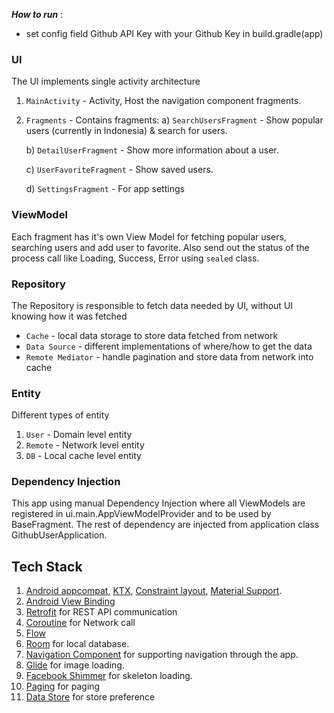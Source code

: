 ***How to run*** :
- set config field Github API Key with your Github Key in build.gradle(app)

### UI

The UI implements single activity architecture

1. `MainActivity` - Activity, Host the navigation component fragments.
2. `Fragments` - Contains fragments:
   a) `SearchUsersFragment` - Show popular users (currently in Indonesia) & search for users.

   b) `DetailUserFragment` - Show more information about a user.

   c) `UserFavoriteFragment` - Show saved users.

   d) `SettingsFragment` - For app settings

### ViewModel

Each fragment has it's own View Model for fetching popular users, searching users and add user to favorite. Also send out the status of the process call like Loading, Success, Error using `sealed` class.

### Repository

The Repository is responsible to fetch data needed by UI, without UI knowing how it was fetched

- `Cache` - local data storage to store data fetched from network
- `Data Source` - different implementations of where/how to get the data
- `Remote Mediator` - handle pagination and store data from network into cache

### Entity

Different types of entity

1. `User` - Domain level entity
2. `Remote` - Network level entity
3. `DB` - Local cache level entity

### Dependency Injection

This app using manual Dependency Injection where all ViewModels are registered in ui.main.AppViewModelProvider and to be used by BaseFragment.
The rest of dependency are injected from application class GithubUserApplication.

## Tech Stack
1.  [Android appcompat](https://developer.android.com/jetpack/androidx/releases/appcompat), [KTX](https://developer.android.com/kotlin/ktx), [Constraint layout](https://developer.android.com/reference/androidx/constraintlayout/widget/ConstraintLayout), [Material Support](https://material.io/develop/android/docs/getting-started).
2.  [Android View Binding](https://developer.android.com/topic/libraries/view-binding)
3. [Retrofit](https://square.github.io/retrofit/) for REST API communication
4. [Coroutine](https://developer.android.com/kotlin/coroutines) for Network call
5. [Flow](https://kotlin.github.io/kotlinx.coroutines/kotlinx-coroutines-core/kotlinx.coroutines.flow/)
6. [Room](https://developer.android.com/jetpack/androidx/releases/room) for local database.
7. [Navigation Component](https://developer.android.com/guide/navigation/navigation-getting-started) for supporting navigation through the app.
8. [Glide](https://github.com/bumptech/glide) for image loading.
9. [Facebook Shimmer](https://github.com/facebookarchive/shimmer-android) for skeleton loading.
10. [Paging](https://developer.android.com/topic/libraries/architecture/paging/v3-overview) for paging
11. [Data Store](https://developer.android.com/topic/libraries/architecture/datastore) for store preference
